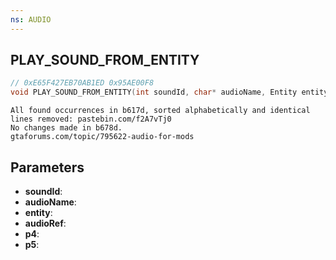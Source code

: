 ```yaml
---
ns: AUDIO
---
```

## PLAY_SOUND_FROM_ENTITY

```c
// 0xE65F427EB70AB1ED 0x95AE00F8
void PLAY_SOUND_FROM_ENTITY(int soundId, char* audioName, Entity entity, char* audioRef, BOOL p4, Any p5);
```

```
All found occurrences in b617d, sorted alphabetically and identical lines removed: pastebin.com/f2A7vTj0   
No changes made in b678d.  
gtaforums.com/topic/795622-audio-for-mods  
```

## Parameters
* **soundId**: 
* **audioName**: 
* **entity**: 
* **audioRef**: 
* **p4**: 
* **p5**: 

